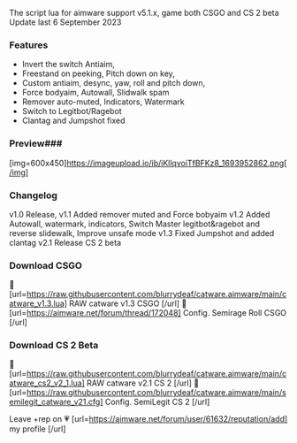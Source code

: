 The script lua for aimware support v5.1.x, game both CSGO and CS 2 beta
Update last 6 September 2023

### Features ###
+ Invert the switch Antiaim,
+ Freestand on peeking, Pitch down on key,
+ Custom antiaim, desync, yaw, roll and pitch down,
+ Force bodyaim, Autowall, Slidwalk spam
+ Remover auto-muted, Indicators, Watermark
+ Switch to Legitbot/Ragebot
+ Clantag and Jumpshot fixed

### Preview###
[img=600x450]https://imageupload.io/ib/iKllqvoiTfBFKz8_1693952862.png[/img]

### Changelog ###
v1.0 Release, 
v1.1 Added remover muted and Force bobyaim
v1.2 Added Autowall, watermark, indicators, Switch Master legitbot&ragebot and reverse slidewalk, Improve unsafe mode
v1.3 Fixed Jumpshot and added clantag 
v2.1 Release CS 2 beta

### Download  CSGO ###
🌺 [url=https://raw.githubusercontent.com/blurrydeaf/catware.aimware/main/catware_v1.3.lua] RAW catware v1.3  CSGO [/url]
🌸 [url=https://aimware.net/forum/thread/172048]  Config. Semirage Roll CSGO [/url]

### Download  CS 2 Beta ###
🌺 [url=https://raw.githubusercontent.com/blurrydeaf/catware.aimware/main/catware_cs2_v2_1.lua] RAW catware v2.1 CS 2 [/url]
🌷 [url=https://raw.githubusercontent.com/blurrydeaf/catware.aimware/main/semilegit_catware_v21.cfg] Config. SemiLegit CS 2 [/url]

Leave +rep on 💗 [url=https://aimware.net/forum/user/61632/reputation/add] my profile [/url] 

